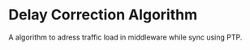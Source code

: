 # Delay Correction Algorithm
A algorithm to adress traffic load in middleware while sync using PTP.
